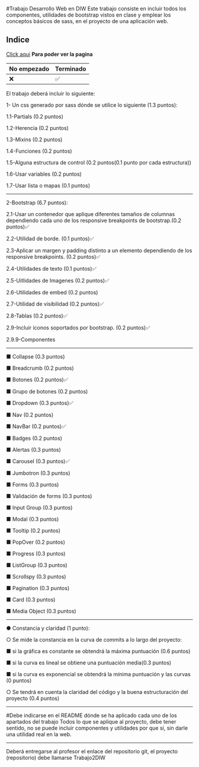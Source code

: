 #Trabajo Desarrollo Web en DIW
Este trabajo consiste en incluir todos los componentes, utilidades de bootstrap vistos en clase y emplear los conceptos básicos de sass,
en el proyecto de una aplicación web.

## Indice
[Click aqui](https://securityhomeada.000webhostapp.com/index.html") **Para poder ver la pagina**



|   No empezado  |    Terminado       |
| ---------------| ------------------ |
|    :x:         | :white_check_mark: |



El trabajo deberá incluir lo siguiente:

1- Un css generado por sass dónde se utilice lo siguiente (1.3
puntos):

1.1-Partials (0.2 puntos) 

1.2-Herencia (0.2 puntos)

1.3-Mixins (0.2 puntos)

1.4-Funciones (0.2 puntos)

1.5-Alguna estructura de control (0.2 puntos(0.1 punto por cada estructura))

1.6-Usar variables (0.2 puntos)

1.7-Usar lista o mapas (0.1 puntos)
*******************************************************************

2-Bootstrap (6.7 puntos):

2.1-Usar un contenedor que aplique diferentes tamaños de columnas dependiendo cada uno de los responsive breakpoints de bootstrap.(0.2 puntos):white_check_mark:

2.2-Utilidad de borde. (0.1 puntos):white_check_mark:

2.3-Aplicar un margen y padding distinto a un elemento dependiendo de los responsive breakpoints. (0.2 puntos):white_check_mark:

2.4-Utilidades de texto (0.1 puntos):white_check_mark:

2.5-Uitlidades de Imagenes (0.2 puntos):white_check_mark:

2.6-Utilidades de embed (0.2 puntos)

2.7-Utilidad de visibilidad (0.2 puntos):white_check_mark:

2.8-Tablas (0.2 puntos):white_check_mark:

2.9-Incluir iconos soportados por bootstrap. (0.2 puntos):white_check_mark:

2.9.9-Componentes
*******************************************************************
■ Collapse (0.3 puntos)

■ Breadcrumb (0.2 puntos)

■ Botones (0.2 puntos):white_check_mark:

■ Grupo de botones (0.2 puntos)

■ Dropdown (0.3 puntos):white_check_mark:

■ Nav (0.2 puntos)

■ NavBar (0.2 puntos):white_check_mark:

■ Badges (0.2 puntos)

■ Alertas (0.3 puntos)

■ Carousel (0.3 puntos):white_check_mark:

■ Jumbotron (0.3 puntos)

■ Forms (0.3 puntos)

■ Validación de forms (0.3 puntos)

■ Input Group (0.3 puntos)

■ Modal (0.3 puntos)

■ Tooltip (0.2 puntos)

■ PopOver (0.2 puntos)

■ Progress (0.3 puntos)

■ ListGroup (0.3 puntos)

■ Scrollspy (0.3 puntos)

■ Pagination (0.3 puntos)

■ Card (0.3 puntos)

■ Media Object (0.3 puntos)

*******************************************************************

● Constancia y claridad (1 punto):

○ Se mide la constancia en la curva de commits a lo largo del proyecto:

■ si la gráfica es constante se obtendrá la máxima puntuación (0.6 puntos)

■ si la curva es lineal se obtiene una puntuación media(0.3 puntos)

■ si la curva es exponencial se obtendrá la mínima puntuación y las curvas (0 puntos)

○ Se tendrá en cuenta la claridad del código y la buena estructuración del proyecto (0.4 puntos)

*******************************************************************

#Debe indicarse en el README dónde se ha aplicado cada uno de los apartados del trabajo
Todos lo que se aplique al proyecto, debe tener sentido, no se puede
incluir componentes y utilidades por que sí, sin darle una utilidad real
en la web.
*******************************************************************

Deberá entregarse al profesor el enlace del repositorio git, el proyecto
(repositorio) debe llamarse Trabajo2DIW
